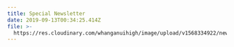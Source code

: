 ```yaml
---
title: Special Newsletter
date: 2019-09-13T00:34:25.414Z
file: >-
  https://res.cloudinary.com/whanganuihigh/image/upload/v1568334922/newsletters/September_Special_Newsletter.pdf
---
```


